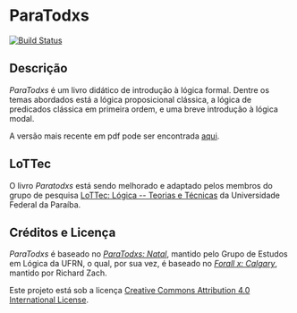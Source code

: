 # ParaTodxs

[![Build
Status](https://github.com/lottec-ufpb/paratodxs/actions/workflows/main.yml/badge.svg)](https://github.com/lottec-ufpb/paratodxs/actions/workflows/main.yml)

## Descrição

_ParaTodxs_ é um livro didático de introdução à lógica formal.
Dentre os temas abordados está a lógica proposicional clássica, a lógica de predicados clássica em primeira ordem, e uma breve introdução à lógica modal. 

A versão mais recente em pdf pode ser encontrada [aqui](https://arquivos.pontofixo.net.br/index.php/s/R6T9gZFD72JbSzN).

## LoTTec

O livro _Paratodxs_ está sendo melhorado e adaptado pelos membros do grupo de pesquisa [LoTTec: Lógica -- Teorias e Técnicas](https://lottec.pontofixo.net.br) da Universidade Federal da Paraíba.


## Créditos e Licença

_ParaTodxs_ é baseado no [_ParaTodxs: Natal_](https://github.com/Grupo-de-Estudos-em-Logica-da-UFRN/Para-Todxs-Natal), mantido pelo Grupo de Estudos em Lógica da UFRN, o qual, por sua vez, é baseado no [_Forall x: Calgary_](https://github.com/rzach/forallx-yyc), mantido por Richard Zach.

Este projeto está sob a licença [Creative Commons Attribution 4.0 International License](http://creativecommons.org/licenses/by/4.0/).
